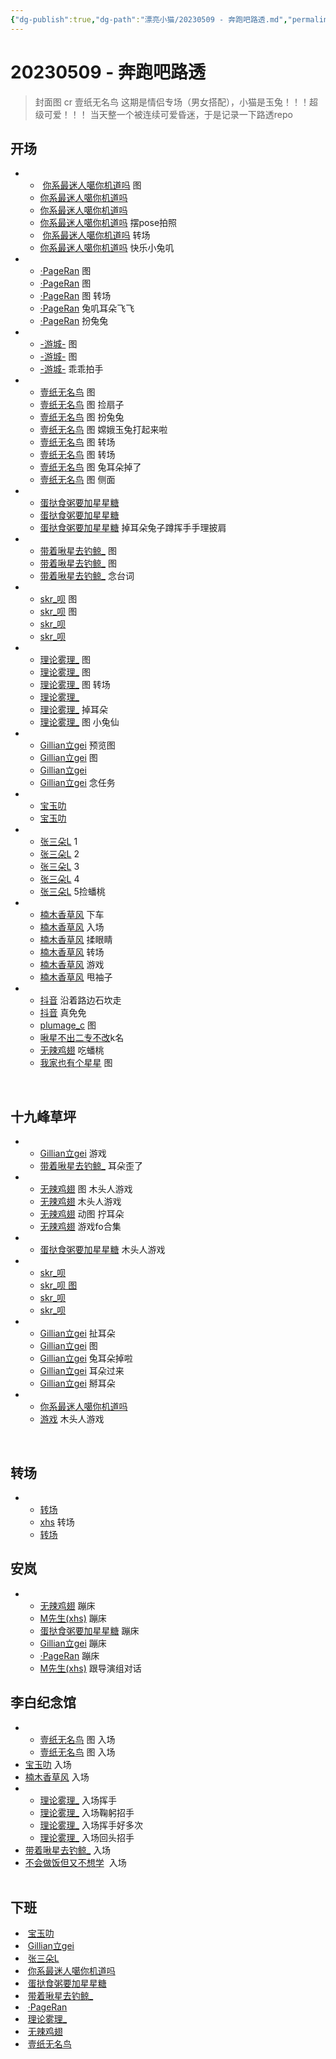 ```yaml
---
{"dg-publish":true,"dg-path":"漂亮小猫/20230509 - 奔跑吧路透.md","permalink":"/漂亮小猫/20230509 - 奔跑吧路透/","tags":["周深"],"created":"2023-05-11T19:47:33.000+08:00","updated":"2023-05-13T21:06:49.247+08:00"}
---
```


# ​​20230509 - 奔跑吧路透 
> 封面图 cr 壹纸无名鸟
> 这期是情侣专场（男女搭配），小猫是玉兔！！！超级可爱！！！
> 当天整一个被连续可爱昏迷，于是记录一下路透repo

## 开场  
-  
	-  [你系最迷人噶你机道吗](https://weibo.cn/sinaurl?u=http%3A%2F%2Fweibo.com%2F7724525486%2FMFJq704sU) 图  
	- [你系最迷人噶你机道吗](https://weibo.cn/sinaurl?u=https%3A%2F%2Fweibo.com%2F7724525486%2FMFJx2kTVx)  
	- [你系最迷人噶你机道吗](https://weibo.cn/sinaurl?u=https%3A%2F%2Fweibo.com%2F7724525486%2FMFJLa96mR) 
	- [你系最迷人噶你机道吗](https://weibo.cn/sinaurl?u=https%3A%2F%2Fweibo.com%2F7724525486%2FMFK9tuxVT) 摆pose拍照
	- ​ [你系最迷人噶你机道吗](https://weibo.cn/sinaurl?u=http%3A%2F%2Fweibo.com%2F7724525486%2FMFKoSamvz) 转场
	- [你系最迷人噶你机道吗](https://weibo.cn/sinaurl?u=http%3A%2F%2Fweibo.com%2F7724525486%2FMFNidxeMP) 快乐小兔叽   

- 
	- [·PageRan](https://weibo.cn/sinaurl?u=https%3A%2F%2Fweibo.com%2F7633014126%2FMFJqVvAK5) 图  
	- [·PageRan](https://weibo.cn/sinaurl?u=https%3A%2F%2Fweibo.com%2F7633014126%2FMFJTYfpCU) 图
	- [·PageRan](https://weibo.cn/sinaurl?u=http%3A%2F%2Fweibo.com%2F7633014126%2FMFKhQmy6s) 图 转场
	- [·PageRan](https://weibo.cn/sinaurl?u=http%3A%2F%2Fweibo.com%2F7633014126%2FMFKvm6Y1H) 兔叽耳朵飞飞
	- [·PageRan](https://weibo.cn/sinaurl?u=http%3A%2F%2Fweibo.com%2F7633014126%2FMFL9cmkNv) 扮兔兔  
- 
	- [-游城-](https://weibo.cn/sinaurl?u=https%3A%2F%2Fweibo.com%2F1801743981%2FMFJqj3CVg) 图
	- [-游城-](https://weibo.cn/sinaurl?u=http%3A%2F%2Fweibo.com%2F1801743981%2FMFKajuWfA) 图
	- [-游城-](https://weibo.cn/sinaurl?u=http%3A%2F%2Fweibo.com%2F1801743981%2FMFKCh7ZZL) 乖乖拍手  
- 
	- [壹纸无名鸟](https://weibo.cn/sinaurl?u=https%3A%2F%2Fweibo.com%2F3043793905%2FMFJoHdbYv) 图
	- [壹纸无名鸟](https://weibo.cn/sinaurl?u=https%3A%2F%2Fweibo.com%2F3043793905%2FMFJLPxfSB) 图 捡扇子
	- [壹纸无名鸟](https://weibo.cn/sinaurl?u=http%3A%2F%2Fweibo.com%2F3043793905%2FMFK9db9cd) 图 扮兔兔
	- [壹纸无名鸟](https://weibo.cn/sinaurl?u=http%3A%2F%2Fweibo.com%2F3043793905%2FMFK2g2IR6) 图 嫦娥玉兔打起来啦
	- [壹纸无名鸟](https://weibo.cn/sinaurl?u=http%3A%2F%2Fweibo.com%2F3043793905%2FMFKoGCI0A) 图 转场
	- [壹纸无名鸟](https://weibo.cn/sinaurl?u=http%3A%2F%2Fweibo.com%2F3043793905%2FMFKs7qh8P) 图 转场
	- [壹纸无名鸟](https://weibo.cn/sinaurl?u=http%3A%2F%2Fweibo.com%2F3043793905%2FMFKQvse3Y) 图 兔耳朵掉了
	- [壹纸无名鸟](https://weibo.cn/sinaurl?u=http%3A%2F%2Fweibo.com%2F3043793905%2FMFM2MFCDH) 图 侧面  
- 
	- [蛋挞食粥要加星星糖](https://weibo.cn/sinaurl?u=https%3A%2F%2Fweibo.com%2F6048634807%2FMFJqOrcUj)  
	- [蛋挞食粥要加星星糖](https://weibo.cn/sinaurl?u=https%3A%2F%2Fweibo.com%2F6048634807%2FMFJRr06ud)
	- [蛋挞食粥要加星星糖](https://weibo.cn/sinaurl?u=http%3A%2F%2Fweibo.com%2F6048634807%2FMFKDJfsLc) 掉耳朵兔子蹲挥手手理披肩   
 - 
	- [带着啾星去钓鲸_](https://weibo.cn/sinaurl?u=https%3A%2F%2Fweibo.com%2F3246571812%2FMFJAEzhSe) 图 
	- [带着啾星去钓鲸_](https://weibo.cn/sinaurl?u=https%3A%2F%2Fweibo.com%2F3246571812%2FMFJMh3qy9) 图
	- [带着啾星去钓鲸_](https://weibo.cn/sinaurl?u=http%3A%2F%2Fweibo.com%2F3246571812%2FMFNwT8dK9) 念台词  
 - 
	- [skr_呗](https://weibo.cn/sinaurl?u=https%3A%2F%2Fweibo.com%2F6433509682%2FMFJCqfjxc) 图  
	- [skr_呗](https://weibo.cn/sinaurl?u=https%3A%2F%2Fweibo.com%2F6433509682%2FMFJZ7BxPE) 图  
	- [skr_呗](https://weibo.cn/sinaurl?u=https%3A%2F%2Fweibo.com%2F6433509682%2FMFJMW7NBL)
	- [skr_呗](https://weibo.cn/sinaurl?u=http%3A%2F%2Fweibo.com%2F6433509682%2FMFLpaBbh9)  
 - 
	- [理论雾理_](https://weibo.cn/sinaurl?u=http%3A%2F%2Fweibo.com%2F7458115630%2FMFK2isNq8) 图
	- [理论雾理_](https://weibo.cn/sinaurl?u=http%3A%2F%2Fweibo.com%2F7458115630%2FMFKhAo1Ap) 图
	- [理论雾理_](https://weibo.cn/sinaurl?u=http%3A%2F%2Fweibo.com%2F7458115630%2FMFKyTgF3F) 图 转场
	- [理论雾理_](https://weibo.cn/sinaurl?u=http%3A%2F%2Fweibo.com%2F7458115630%2FMFKTU7iJi)  
	- [理论雾理_](https://weibo.cn/sinaurl?u=http%3A%2F%2Fweibo.com%2F7458115630%2FMFKZLgOUl) 掉耳朵 
	- [理论雾理_](https://weibo.cn/sinaurl?u=http%3A%2F%2Fweibo.com%2F7458115630%2FMFLOqlDgA) 图 小兔仙  
 - 
	 - [Gillian立gei](https://weibo.cn/sinaurl?u=https%3A%2F%2Fweibo.com%2F5355738926%2FMFJtzcLuh) 预览图  
	 - [Gillian立gei](https://weibo.cn/sinaurl?u=https%3A%2F%2Fweibo.com%2F5355738926%2FMFJAtFuq6) 图
	 - [Gillian立gei](https://weibo.cn/sinaurl?u=http%3A%2F%2Fweibo.com%2F5355738926%2FMFK74f213)
	 - [Gillian立gei](https://weibo.cn/sinaurl?u=http%3A%2F%2Fweibo.com%2F5355738926%2FMFKDOgQsa) 念任务  
- 
	- [宝玉叻](https://weibo.cn/sinaurl?u=https%3A%2F%2Fweibo.com%2F2645753453%2FMFJpokxtS)
	- [宝玉叻](https://weibo.cn/sinaurl?u=http%3A%2F%2Fweibo.com%2F2645753453%2FMFLi9lHYe)  
- 
	- [张三朵L](https://weibo.cn/sinaurl?u=http%3A%2F%2Fweibo.com%2F2681397883%2FMFJrAxLk7) 1  
	- [张三朵L](https://weibo.cn/sinaurl?u=http%3A%2F%2Fweibo.com%2F2681397883%2FMFJqxv3pW) 2  
	- [张三朵L](https://weibo.cn/sinaurl?u=https%3A%2F%2Fweibo.com%2F2681397883%2FMFK1a4UA3) 3
	- [张三朵L](https://weibo.cn/sinaurl?u=https%3A%2F%2Fweibo.com%2F2681397883%2FMFK9rFRY1) 4
	- [张三朵L](https://weibo.cn/sinaurl?u=http%3A%2F%2Fweibo.com%2F2681397883%2FMFKKqFRmk) 5捡蟠桃  
- 
	- [楠木香草风](https://weibo.cn/sinaurl?u=http%3A%2F%2Fweibo.com%2F2116526142%2FMFJt7mNYZ) 下车
	- [楠木香草风](https://weibo.cn/sinaurl?u=https%3A%2F%2Fweibo.com%2F2116526142%2FMFLL3u66z) 入场
	- [楠木香草风](https://weibo.cn/sinaurl?u=http%3A%2F%2Fweibo.com%2F2116526142%2FMFL2cfvWd) 揉眼睛  
	- [楠木香草风](https://weibo.cn/sinaurl?u=http%3A%2F%2Fweibo.com%2F2116526142%2FMFKs1bPzS) 转场
	- [楠木香草风](https://weibo.cn/sinaurl?u=https%3A%2F%2Fweibo.com%2F2116526142%2FMFLczg3pB) 游戏
	- [楠木香草风](https://weibo.cn/sinaurl?u=https%3A%2F%2Fweibo.com%2F2116526142%2FMFLuXiJVS) 甩袖子
- 
	- [抖音](https://weibo.cn/sinaurl?u=https%3A%2F%2Fweibo.com%2F5122158435%2FMFJypEafC) 沿着路边石坎走  
	- [抖音](https://weibo.cn/sinaurl?u=https%3A%2F%2Fweibo.com%2F5122158435%2FMFJN1moim) 真免免  
	- [plumage_c](https://weibo.cn/sinaurl?u=https%3A%2F%2Fweibo.com%2F5122158435%2FMFK1A8pOx) 图
	- [啾星不出二专不改](https://weibo.cn/sinaurl?u=http%3A%2F%2Fweibo.com%2F6330742878%2FMFKgXC2Wl)k名
	- [无辣鸡翅](https://weibo.cn/sinaurl?u=http%3A%2F%2Fweibo.com%2F7495641082%2FMFL6gkY4N) 吃蟠桃  
	- [我家也有个星星](https://weibo.cn/sinaurl?u=http%3A%2F%2Fweibo.com%2F7423554418%2FMFMOT9gud) 图

​

## 十九峰草坪  
- 
	- [Gillian立gei](https://weibo.cn/sinaurl?u=http%3A%2F%2Fweibo.com%2F5355738926%2FMFLneCZww) 游戏 
	- [带着啾星去钓鲸_](https://weibo.cn/sinaurl?u=http%3A%2F%2Fweibo.com%2F3246571812%2FMFLo7hZF1) 耳朵歪了
- 
	- [无辣鸡翅](https://weibo.cn/sinaurl?u=http%3A%2F%2Fweibo.com%2F7495641082%2FMFLtBBOO7) 图 木头人游戏  
	- [无辣鸡翅](https://weibo.cn/sinaurl?u=http%3A%2F%2Fweibo.com%2F7495641082%2FMFLxIn04O) 木头人游戏
	- [无辣鸡翅](https://weibo.cn/sinaurl?u=http%3A%2F%2Fweibo.com%2F7495641082%2FMFMOfwdHb) 动图 拧耳朵 
	- [无辣鸡翅](https://weibo.cn/sinaurl?u=http%3A%2F%2Fweibo.com%2F7495641082%2FMFNlr20r0) 游戏fo合集  
- 
	- [蛋挞食粥要加星星糖](https://weibo.cn/sinaurl?u=http%3A%2F%2Fweibo.com%2F6048634807%2FMFLARqGHj) 木头人游戏  
- 
	- [skr_呗](https://weibo.cn/sinaurl?u=http%3A%2F%2Fweibo.com%2F6433509682%2FMFLDkrelD)  
	- [skr_呗 图](https://weibo.cn/sinaurl?u=http%3A%2F%2Fweibo.com%2F6433509682%2FMFLwJtzEB)  
	- [skr_呗](https://weibo.cn/sinaurl?u=http%3A%2F%2Fweibo.com%2F6433509682%2FMFLIn7qUN)  
	- [skr_呗](https://weibo.cn/sinaurl?u=http%3A%2F%2Fweibo.com%2F6433509682%2FMFLXOx7cD)
- 
	- [Gillian立gei](https://weibo.cn/sinaurl?u=http%3A%2F%2Fweibo.com%2F5355738926%2FMFLJN7vm6) 扯耳朵
	- [Gillian立gei](https://weibo.cn/sinaurl?u=https%3A%2F%2Fweibo.com%2F5355738926%2FMFMxYnLgB) 图
	- [Gillian立gei](https://weibo.cn/sinaurl?u=http%3A%2F%2Fweibo.com%2F5355738926%2FMFMHGCEpY) 兔耳朵掉啦
	- [Gillian立gei](https://weibo.cn/sinaurl?u=http%3A%2F%2Fweibo.com%2F5355738926%2FMFMUCynyq) 耳朵过来  
	- [Gillian立gei](https://weibo.cn/sinaurl?u=http%3A%2F%2Fweibo.com%2F5355738926%2FMFN222UdS) 掰耳朵
- 
	- [你系最迷人噶你机道吗](https://weibo.cn/sinaurl?u=http%3A%2F%2Fweibo.com%2F7724525486%2FMFLOJkJwX)
	- [游戏](https://weibo.cn/sinaurl?u=http%3A%2F%2Fweibo.com%2F5122158435%2FMFMgsv1S6) 木头人游戏

​

## 转场  
- 
	- [转场](https://weibo.cn/sinaurl?u=http%3A%2F%2Fweibo.com%2F5122158435%2FMFLCY3hZb) 
	- [xhs](https://weibo.cn/sinaurl?u=http%3A%2F%2Fweibo.com%2F7291483737%2FMFLT1geEK) 转场
	- [转场](https://weibo.cn/sinaurl?u=http%3A%2F%2Fweibo.com%2F5122158435%2FMFMwW179q) 

## 安岚  
- 
	- [无辣鸡翅](https://weibo.cn/sinaurl?u=http%3A%2F%2Fweibo.com%2F7495641082%2FMFM0GkQIO) 蹦床  
	- [M先生(xhs)](https://weibo.cn/sinaurl?u=http%3A%2F%2Fweibo.com%2F1857196980%2FMFLVgrRo8) 蹦床  
	- [蛋挞食粥要加星星糖](https://weibo.cn/sinaurl?u=http%3A%2F%2Fweibo.com%2F6048634807%2FMFM66jkZK) 蹦床  
	- [Gillian立gei](https://weibo.cn/sinaurl?u=http%3A%2F%2Fweibo.com%2F5355738926%2FMFMfpcVJD) 蹦床
	- [·PageRan](https://weibo.cn/sinaurl?u=http%3A%2F%2Fweibo.com%2F7633014126%2FMFMA20Rip) 蹦床  
	- [M先生(xhs)](https://weibo.cn/sinaurl?u=https%3A%2F%2Fweibo.com%2F5660650573%2FMFMutasC8) 跟导演组对话

## 李白纪念馆  
- 
	- [壹纸无名鸟](https://weibo.cn/sinaurl?u=http%3A%2F%2Fweibo.com%2F3043793905%2FMFMQFAAhZ) 图 入场
	- [壹纸无名鸟](https://weibo.cn/sinaurl?u=http%3A%2F%2Fweibo.com%2F3043793905%2FMFMXwwLLD) 图 入场  
- [宝玉叻](https://weibo.cn/sinaurl?u=http%3A%2F%2Fweibo.com%2F2645753453%2FMFMQM7Yne) 入场  
- [楠木香草风](https://weibo.cn/sinaurl?u=http%3A%2F%2Fweibo.com%2F2116526142%2FMFMR1tJCy) 入场
- 
	- [理论雾理_](https://weibo.cn/sinaurl?u=http%3A%2F%2Fweibo.com%2F7458115630%2FMFMTU0MpA) 入场挥手  
	- [理论雾理_](https://weibo.cn/sinaurl?u=http%3A%2F%2Fweibo.com%2F7458115630%2FMFMUdsxif) 入场鞠躬招手  
	- [理论雾理_](https://weibo.cn/sinaurl?u=http%3A%2F%2Fweibo.com%2F7458115630%2FMFN1OsguP) 入场挥手好多次
	- [理论雾理_](https://weibo.cn/sinaurl?u=http%3A%2F%2Fweibo.com%2F7458115630%2FMFN5lasFn) 入场回头招手  
- [带着啾星去钓鲸_](https://weibo.cn/sinaurl?u=http%3A%2F%2Fweibo.com%2F3246571812%2FMFN9fFKl8) 入场  
- [不会做饭但又不想学](https://weibo.cn/sinaurl?u=http%3A%2F%2Fweibo.com%2F7783552640%2FMFN3n8bQa)  入场  
 

## 下班  
-  [宝玉叻](https://weibo.cn/sinaurl?u=http%3A%2F%2Fweibo.com%2F2645753453%2FMFNHoiuxu)
-  [Gillian立gei](https://weibo.cn/sinaurl?u=http%3A%2F%2Fweibo.com%2F5355738926%2FMFNLxpkjP)  
-  [张三朵L](https://weibo.cn/sinaurl?u=http%3A%2F%2Fweibo.com%2F2681397883%2FMFNImCtTv)  
-  [你系最迷人噶你机道吗](https://weibo.cn/sinaurl?u=http%3A%2F%2Fweibo.com%2F7724525486%2FMFNPaiEAS)  
-  [蛋挞食粥要加星星糖](https://weibo.cn/sinaurl?u=http%3A%2F%2Fweibo.com%2F6048634807%2FMFNSucQDM)  
-  [带着啾星去钓鲸_](https://weibo.cn/sinaurl?u=http%3A%2F%2Fweibo.com%2F3246571812%2FMFNTomvpo)  
-  [·PageRan](https://weibo.cn/sinaurl?u=http%3A%2F%2Fweibo.com%2F7633014126%2FMFNWS8tbM)
-  [理论雾理_](https://weibo.cn/sinaurl?u=http%3A%2F%2Fweibo.com%2F7458115630%2FMFNYmCI8a)
-  [无辣鸡翅](https://weibo.cn/sinaurl?u=http%3A%2F%2Fweibo.com%2F7495641082%2FMFO1s3g0l)  
-  [壹纸无名鸟](https://weibo.cn/sinaurl?u=http%3A%2F%2Fweibo.com%2F3043793905%2FMFNZtc91a)
